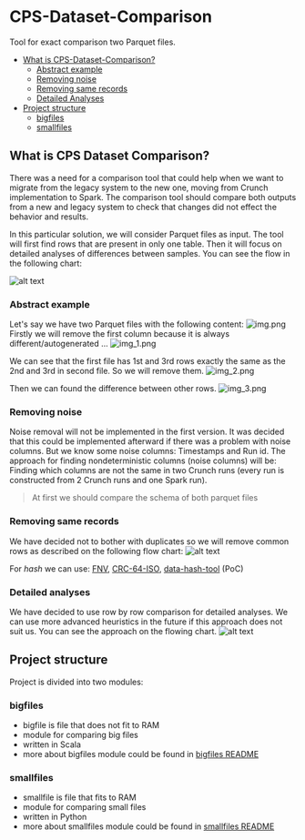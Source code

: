 # CPS-Dataset-Comparison

Tool for exact comparison two Parquet files.

<!-- toc -->
- [What is CPS-Dataset-Comparison?](#what-is-CPS-Dataset-Comparison)
    - [Abstract example](#abstract-example)
    - [Removing noise](#removing-noise)
    - [Removing same records](#removing-same-records)
    - [Detailed Analyses](#detailed-analyses)
- [Project structure](#project-structure)
    - [bigfiles](#bigfiles)
    - [smallfiles](#smallfiles)
<!-- tocstop -->

## What is CPS Dataset Comparison?

There was a need for a comparison tool that could help when we want to migrate from the legacy system to the new one, moving from Crunch implementation to Spark. The comparison tool should compare both outputs from a new and legacy system to check that changes did not effect the behavior and results.

In this particular solution, we will consider Parquet files as input. The tool will first find rows that are present in only one table. Then it will focus on detailed analyses of differences between samples. You can see the flow in the following chart:

![alt text](images/mainFlow.png)

### Abstract example

Let's say we have two Parquet files with the following content:
![img.png](images/tables.png)
Firstly we will remove the first column because it is always different/autogenerated ...
![img_1.png](images/remove_id.png)

We can see that the first file has 1st and 3rd rows exactly the same as the 2nd and 3rd in second file. So we will remove them.
![img_2.png](images/find_match.png)

Then we can found the difference between other rows.
![img_3.png](images/find_diff.png)

### Removing noise

Noise removal will not be implemented in the first version. It was decided that this could be implemented afterward if there was a problem with noise columns. But we know some noise columns: Timestamps and Run id.
The approach for finding nondeterministic columns (noise columns) will be: Finding which columns are not the same in two Crunch runs (every run is constructed from 2 Crunch runs and one Spark run).

> At first we should compare the schema of both parquet files

### Removing same records

We have decided not to bother with duplicates so we will remove common rows as described on the following flow chart:
![alt text](images/removeRecords.png)

For *hash* we can use: [FNV](https://en.wikipedia.org/wiki/Fowler–Noll–Vo_hash_function), 
[CRC-64-ISO](https://en.wikipedia.org/wiki/Cyclic_redundancy_check), 
[data-hash-tool](https://github.com/AbsaOSS/data-hash-tool) (PoC)

### Detailed analyses

We have decided to use row by row comparison for detailed analyses. We can use more advanced heuristics in the future if this approach does not suit us. You can see the approach on the flowing chart.
![alt text](images/analyses.png)


## Project structure

Project is divided into two modules:

### bigfiles

- bigfile is file that does not fit to RAM
- module for comparing big files
- written in Scala
- more about bigfiles module could be found in [bigfiles README](bigfiles/README.md)

### smallfiles

- smallfile is file that fits to RAM
- module for comparing small files
- written in Python
- more about smallfiles module could be found in [smallfiles README](smallfiles/README.md)
